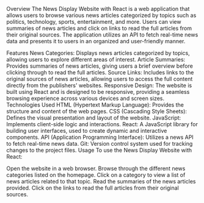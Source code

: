 Overview
The News Display Website with React is a web application that allows users to browse various news articles categorized by topics such as politics, technology, sports, entertainment, and more. Users can view summaries of news articles and click on links to read the full articles from their original sources. The application utilizes an API to fetch real-time news data and presents it to users in an organized and user-friendly manner.

Features
News Categories: Displays news articles categorized by topics, allowing users to explore different areas of interest.
Article Summaries: Provides summaries of news articles, giving users a brief overview before clicking through to read the full articles.
Source Links: Includes links to the original sources of news articles, allowing users to access the full content directly from the publishers' websites.
Responsive Design: The website is built using React and is designed to be responsive, providing a seamless browsing experience across various devices and screen sizes.
Technologies Used
HTML (Hypertext Markup Language): Provides the structure and content of the web pages.
CSS (Cascading Style Sheets): Defines the visual presentation and layout of the website.
JavaScript: Implements client-side logic and interactions.
React: A JavaScript library for building user interfaces, used to create dynamic and interactive components.
API (Application Programming Interface): Utilizes a news API to fetch real-time news data.
Git: Version control system used for tracking changes to the project files.
Usage
To use the News Display Website with React:

Open the website in a web browser.
Browse through the different news categories listed on the homepage.
Click on a category to view a list of news articles related to that topic.
Read the summaries of the news articles provided.
Click on the links to read the full articles from their original sources.
